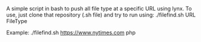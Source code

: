 A simple script in bash to push all file type at a specific URL using lynx.
To use, just clone that repository (.sh file) and try to run using:
./filefind.sh URL FileType

Example:
./filefind.sh https://www.nytimes.com php
